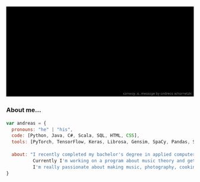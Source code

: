 ![conway a message](intro.gif)

### About me...

```javascript
var andreas = {
  pronouns: "he" | "his",
  code: [Python, Java, C#, Scala, SQL, HTML, CSS],
  tools: [PyTorch, TensorFlow, Keras, Librosa, Gensim, SpaCy, Pandas, Scikit-learn, Spark NLP, Postgres],

  about: "I recently completed my bachelor's degree in applied computer science at HTW-Berlin.\n
          Currently I'm working on a program about music theory and get myself familiar with AI-driven art.\n
          I'm really passionate about making music, photography, cooking and have a professional medical background."
}
```
<!--gif src: https://giphy.com/catturaproduction-->
<!--<p><img src="https://media0.giphy.com/media/67SVlMfSytb5VfvD90/giphy.gif?cid=790b76114f88c47a934405f726b4c22e244398cee21575af&rid=giphy.gif" width="60"></p>-->
